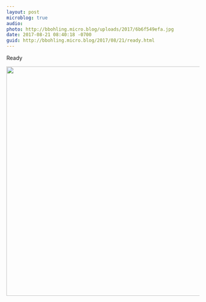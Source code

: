 ```yaml
---
layout: post
microblog: true
audio: 
photo: http://bbohling.micro.blog/uploads/2017/6b6f549efa.jpg
date: 2017-08-21 08:40:18 -0700
guid: http://bbohling.micro.blog/2017/08/21/ready.html
---
```

Ready

<img src="http://bbohling.micro.blog/uploads/2017/6b6f549efa.jpg" width="600" height="599" />
